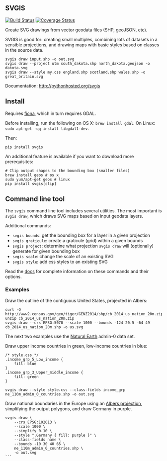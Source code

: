 SVGIS
-----
[![Build Status](http://img.shields.io/travis/fitnr/svgis/master.svg?style=flat)](https://travis-ci.org/fitnr/svgis)
[![Coverage Status](https://img.shields.io/coveralls/fitnr/svgis/master.svg?style=flat)](https://coveralls.io/r/fitnr/svgis?branch=master)


Create SVG drawings from vector geodata files (SHP, geoJSON, etc).

SVGIS is good for: creating small multiples, combining lots of datasets in a sensible projections, and drawing maps with  basic styles based on classes in the source data.

```
svgis draw input.shp -o out.svg
svgis draw --project utm south_dakota.shp north_dakota.geojson -o dakota.svg
svgis draw --style my.css england.shp scotland.shp wales.shp -o great_britain.svg
````

Documentation: http://pythonhosted.org/svgis

## Install

Requires [fiona](http://pypi.python.org/pypi/fiona), which in turn requires GDAL.

Before installing, run the following on OS X: `brew install gdal`.
On Linux: `sudo apt-get -qq install libgdal1-dev`.

Then:
```
pip install svgis
```

An additional feature is available if you want to download more prerequisites:
````
# Clip output shapes to the bounding box (smaller files)
brew install geos # os x
sudo yum/apt-get geos # linux
pip install svgis[clip]
````

## Command line tool

The `svgis` command line tool includes several utilities. The most important is `svgis draw`, which draws SVG maps based on input geodata layers.

Additional commands:
* `svgis bounds`: get the bounding box for a layer in a given projection
* `svgis graticule`: create a graticule (grid) within a given bounds
* `svgis project`: determine what projection `svgis draw` will (optionally) generate for given bounding box
* `svgis scale`: change the scale of an existing SVG
* `svgis style`: add css styles to an existing SVG

Read the [docs](http://pythonhosted.org/svgis/) for complete information on these commands and their options.

### Examples

Draw the outline of the contiguous United States, projected in Albers:
````
curl -O http://www2.census.gov/geo/tiger/GENZ2014/shp/cb_2014_us_nation_20m.zip
unzip cb_2014_us_nation_20m.zip
svgis draw --crs EPSG:5070 --scale 1000 --bounds -124 20.5 -64 49 cb_2014_us_nation_20m.shp -o us.svg
````

The next two examples use the [Natural Earth](http://naturalearthdata.com) admin-0 data set.

Draw upper income countries in green, low-income countries in blue:

````
/* style.css */
.income_grp_5_Low_income {
    fill: blue
}
.income_grp_3_Upper_middle_income {
    fill: green
}
````
````
svgis draw --style style.css --class-fields income_grp ne_110m_admin_0_countries.shp -o out.svg
````

Draw national boundaries in the Europe using an [Albers projection](http://epsg.io/102013), simplifying the output polygons, and draw Germany in purple.
````
svgis draw \
    --crs EPSG:102013 \
    --scale 1000 \
    --simplify 0.10 \
    --style ".Germany { fill: purple }" \
    --class-fields name \
    --bounds -10 30 40 65 \
    ne_110m_admin_0_countries.shp \
    -o out.svg
```
